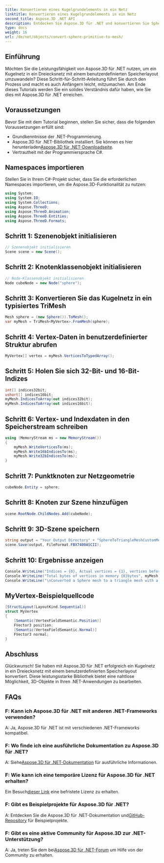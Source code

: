 ```yaml
---
title: Konvertieren eines Kugelgrundelements in ein Netz
linktitle: Konvertieren eines Kugelgrundelements in ein Netz
second_title: Aspose.3D .NET API
description: Entdecken Sie Aspose.3D für .NET und konvertieren Sie Sphere Mesh mühelos in Triangle Mesh mit benutzerdefiniertem Speicherlayout. Befolgen Sie unsere Schritt-für-Schritt-Anleitung für eine nahtlose Integration.
type: docs
weight: 16
url: /de/net/objects/convert-sphere-primitive-to-mesh/
---
```

## Einführung
Möchten Sie die Leistungsfähigkeit von Aspose.3D für .NET nutzen, um ein Kugelnetz in ein Dreiecksnetz mit einem benutzerdefinierten Speicherlayout umzuwandeln? Diese Schritt-für-Schritt-Anleitung führt Sie durch den Prozess und macht es auch Anfängern leicht, mitzumachen. Am Ende dieses Tutorials werden Sie ein solides Verständnis dafür haben, wie Sie dies mit Aspose.3D für .NET erreichen.
## Voraussetzungen
Bevor Sie mit dem Tutorial beginnen, stellen Sie sicher, dass die folgenden Voraussetzungen erfüllt sind:
- Grundkenntnisse der .NET-Programmierung.
-  Aspose.3D für .NET-Bibliothek installiert. Sie können es hier herunterladen[Aspose.3D für .NET-Downloadseite](https://releases.aspose.com/3d/net/).
- Vertrautheit mit der Programmiersprache C#.
## Namespaces importieren
Stellen Sie in Ihrem C#-Projekt sicher, dass Sie die erforderlichen Namespaces importieren, um die Aspose.3D-Funktionalität zu nutzen:
```csharp
using System;
using System.IO;
using System.Collections;
using Aspose.ThreeD;
using Aspose.ThreeD.Animation;
using Aspose.ThreeD.Entities;
using Aspose.ThreeD.Formats;
```
## Schritt 1: Szenenobjekt initialisieren
```csharp
// Szenenobjekt initialisieren
Scene scene = new Scene();
```
## Schritt 2: Knotenklassenobjekt initialisieren
```csharp
// Node-Klassenobjekt initialisieren
Node cubeNode = new Node("sphere");
```
## Schritt 3: Konvertieren Sie das Kugelnetz in ein typisiertes TriMesh
```csharp
Mesh sphere = (new Sphere()).ToMesh();
var myMesh = TriMesh<MyVertex>.FromMesh(sphere);
```
## Schritt 4: Vertex-Daten in benutzerdefinierter Struktur abrufen
```csharp
MyVertex[] vertex = myMesh.VerticesToTypedArray();
```
## Schritt 5: Holen Sie sich 32-Bit- und 16-Bit-Indizes
```csharp
int[] indices32bit;
ushort[] indices16bit;
myMesh.IndicesToArray(out indices32bit);
myMesh.IndicesToArray(out indices16bit);
```
## Schritt 6: Vertex- und Indexdaten in den Speicherstream schreiben
```csharp
using (MemoryStream ms = new MemoryStream())
{
    myMesh.WriteVerticesTo(ms);
    myMesh.Write16bIndicesTo(ms);
    myMesh.Write32bIndicesTo(ms);
}
```
## Schritt 7: Punktknoten zur Netzgeometrie
```csharp
cubeNode.Entity = sphere;
```
## Schritt 8: Knoten zur Szene hinzufügen
```csharp
scene.RootNode.ChildNodes.Add(cubeNode);
```
## Schritt 9: 3D-Szene speichern
```csharp
string output = "Your Output Directory" + "SphereToTriangleMeshCustomMemoryLayoutScene.fbx";
scene.Save(output, FileFormat.FBX7400ASCII);
```
## Schritt 10: Ergebnisse anzeigen
```csharp
Console.WriteLine("Indices = {0}, Actual vertices = {1}, vertices before merging = {2}", myMesh.IndicesCount, myMesh.VerticesCount, myMesh.UnmergedVerticesCount);
Console.WriteLine("Total bytes of vertices in memory {0}bytes", myMesh.VerticesSizeInBytes);
Console.WriteLine("\nConverted a Sphere mesh to a triangle mesh with a custom memory layout of the vertex successfully.\nFile saved at " + output);
```

## MyVertex-Beispielquellcode
```csharp
[StructLayout(LayoutKind.Sequential)]
struct MyVertex
{
	[Semantic(VertexFieldSemantic.Position)]
	FVector3 position;
	[Semantic(VertexFieldSemantic.Normal)]
	FVector3 normal;
}
```
## Abschluss
Glückwunsch! Sie haben mit Aspose.3D für .NET erfolgreich ein Kugelnetz in ein Dreiecksnetz mit einem benutzerdefinierten Speicherlayout konvertiert. Diese leistungsstarke Bibliothek bietet eine nahtlose Möglichkeit, 3D-Objekte in Ihren .NET-Anwendungen zu bearbeiten.
## FAQs
### F: Kann ich Aspose.3D für .NET mit anderen .NET-Frameworks verwenden?
A: Ja, Aspose.3D für .NET ist mit verschiedenen .NET-Frameworks kompatibel.
### F: Wo finde ich eine ausführliche Dokumentation zu Aspose.3D für .NET?
 A: Siehe[Aspose.3D für .NET-Dokumentation](https://reference.aspose.com/3d/net/) für ausführliche Informationen.
### F: Wie kann ich eine temporäre Lizenz für Aspose.3D für .NET erhalten?
 Ein Besuch[dieser Link](https://purchase.aspose.com/temporary-license/) eine befristete Lizenz zu erhalten.
### F: Gibt es Beispielprojekte für Aspose.3D für .NET?
 A: Entdecken Sie die Aspose.3D für .NET-Dokumentation und[GitHub-Repository](https://github.com/aspose-3d/Aspose.3D-for-.NET) für Beispielprojekte.
### F: Gibt es eine aktive Community für Aspose.3D zur .NET-Unterstützung?
 A: Ja, treten Sie dem bei[Aspose.3D für .NET-Forum](https://forum.aspose.com/c/3d/18) um Hilfe von der Community zu erhalten.